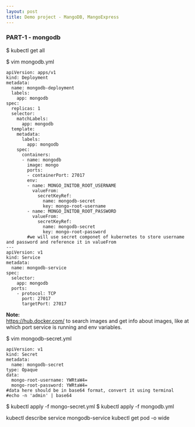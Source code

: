 ```yaml
---
layout: post
title: Demo project - MangoDB, MangoExpress
---
```


### PART-1 - mongodb <br>
$ kubectl get all

$ vim mongodb.yml

```
apiVersion: apps/v1
kind: Deployment
metadata:
  name: mongodb-deployment
  labels:
    app: mongodb
spec:
  replicas: 1
  selector:
    matchLabels:
      app: mongodb
  template:
    metadata:
      labels:
        app: mongodb
    spec:
      containers:
      - name: mongodb
        image: mongo
        ports:
        - containerPort: 27017
        env:
        - name: MONGO_INITDB_ROOT_USERNAME
          valueFrom:
            secretKeyRef:
              name: mongodb-secret
              key: mongo-root-username
        - name: MONGO_INITDB_ROOT_PASSWORD
          valueFrom:
            secretKeyRef:
              name: mongodb-secret
              key: mongo-root-password
        #we will use secret componet of kubernetes to store username and password and reference it in valueFrom
---
apiVersion: v1
kind: Service
metadata:
  name: mongodb-service
spec:
  selector:
    app: mongodb
  ports:
    - protocol: TCP
      port: 27017
      targetPort: 27017
```

**Note:** <br>
https://hub.docker.com/ to search images and get info about images, like at which port service is running and env variables.

$ vim mongodb-secret.yml

```
apiVersion: v1
kind: Secret
metadata:
  name: mongodb-secret
type: Opaque
data:
  mongo-root-username: YWRtaW4=
  mongo-root-password: YWRtaW4=
#data here should be in base64 format, convert it using terminal
#echo -n 'admin' | base64
```

$ kubectl apply -f mongo-secret.yml
$ kubectl apply -f mongodb.yml

kubectl describe service mongodb-service
kubectl get pod -o wide